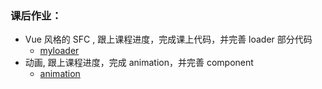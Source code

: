 ### 课后作业：

- Vue 风格的 SFC , 跟上课程进度，完成课上代码，并完善 loader 部分代码
  - [myloader](./myloader.js)
- 动画, 跟上课程进度，完成 animation，并完善 component
  - [animation](./animation/animation.js)
